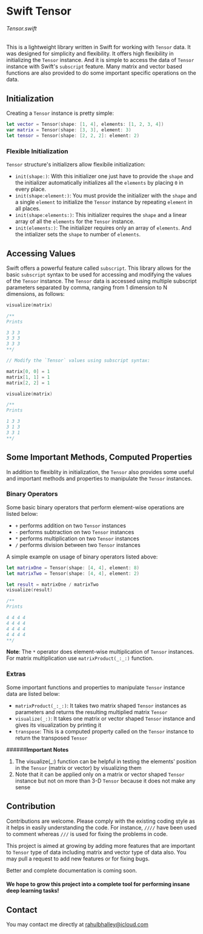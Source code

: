 # Swift Tensor

###### Tensor.swift

This is a lightweight library written in Swift for working with `Tensor` data. It was designed for simplicity and flexibility. It offers high flexibility in initializing the `Tensor` instance. And it is simple to access the data of `Tensor` instance with Swift's `subscript` feature. Many matrix and vector based functions are also provided to do some important specific operations on the data. 


## Initialization

Creating a `Tensor` instance is pretty simple:

```swift
let vector = Tensor(shape: [1, 4], elements: [1, 2, 3, 4])
var matrix = Tensor(shape: [3, 3], element: 3)
let tensor = Tensor(shape: [2, 2, 2]: element: 2)
```

### Flexible Initialization

`Tensor` structure's initializers allow flexibile initialization:

* `init(shape:)`: With this initializer one just have to provide the `shape` and the initializer automatically initializes all the `elements` by placing `0` in every place.
* `init(shape:element:)`: You must provide the initializer with the `shape` and a single `element` to initialize the `Tensor` instance by repeating `element` in all places.
* `init(shape:elements:)`: This initializer requires the `shape` and a linear array of all the `elements` for the `Tensor` instance.
* `init(elements:)`: The initializer requires only an array of `elements`. And the intializer sets the `shape` to number of `elements`.


## Accessing Values

Swift offers a powerful feature called `subscript`. This library allows for the basic `subscript` syntax to be used for accessing and modifying the values of the `Tensor` instance. The `Tensor` data is accessed using multiple subscript parameters separated by comma, ranging from 1 dimension to N dimensions, as follows:

```swift
visualize(matrix)

/** 
Prints

3 3 3
3 3 3
3 3 3
**/

// Modify the `Tensor` values using subscript syntax:

matrix[0, 0] = 1
matrix[1, 1] = 1
matrix[2, 2] = 1

visualize(matrix)

/** 
Prints

1 3 3
3 1 3
3 3 1
**/
```


## Some Important Methods, Computed Properties

In addition to flexiblity in initialization, the `Tensor` also provides some useful and important methods and properties to manipulate the `Tensor` instances.

### Binary Operators

Some basic binary operators that perform element-wise operations are listed below:

* `+` performs addition on two `Tensor` instances
* `-` performs subtraction on two `Tensor` instances
* `*` performs multiplication on two `Tensor` instances
* `/` performs division between two `Tensor` instances

A simple example on usage of binary operators listed above:

```swift
let matrixOne = Tensor(shape: [4, 4], element: 8)
let matrixTwo = Tensor(shape: [4, 4], element: 2)

let result = matrixOne / matrixTwo
visualize(result)

/** 
Prints

4 4 4 4 
4 4 4 4 
4 4 4 4 
4 4 4 4
**/
```

**Note**: The `*` operator does element-wise multiplication of `Tensor` instances. For matrix multiplication use `matrixProduct(_:_:)` function.


### Extras

Some important functions and properties to manipulate `Tensor` instance data are listed below:

* `matrixProduct(_:_:)`: It takes two matrix shaped `Tensor` instances as parameters and returns the resulting multiplied matrix `Tensor`
* `visualize(_:)`: It takes one matrix or vector shaped `Tensor` instance and gives its visualization by printing it
* `transpose`: This is a computed property called on the `Tensor` instance to return the transposed `Tensor`


######**Important Notes** 

1. The visualize(_:) function can be helpful in testing the elements' position in the `Tensor` (matrix or vector) by visualizing them
2. Note that it can be applied only on a matrix or vector shaped `Tensor` instance but not on more than 3-D `Tensor` because it does not make any sense


## Contribution

Contributions are welcome. Please comply with the existing coding style as it helps in easily understanding the code. For instance, `////` have been used to comment whereas `///` is used for fixing the problems in code.

This project is aimed at growing by adding more features that are important to `Tensor` type of data including matrix and vector type of data also. You may pull a request to add new features or for fixing bugs. 

Better and complete documentation is coming soon.

#### We hope to grow this project into a complete tool for performing insane deep learning tasks!

## Contact 

You may contact me directly at [rahulbhalley@icloud.com](rahulbhalley@icloud.com)
